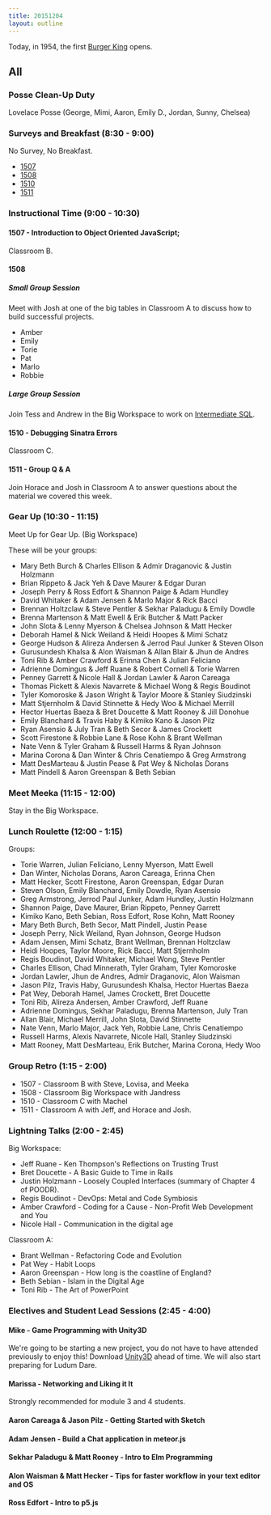 ```yaml
---
title: 20151204
layout: outline
---
```


Today, in 1954, the first [Burger King](https://www.bk.com/careers/opportunities/handle?param=eyJ0aXRsZSI6IklUIiwicGFyYW0iOiJodHRwczpcL1wvd2ZhLmtyb25vc3RtLmNvbVwvaW5kZXguanNwP2xvY2FsZT1lbl9VUyZBUFBMSUNBVElPTk5BTUU9QnVyZ2VyS2luZ0NvcnBvcmF0aW9uS1RNRFJlcUV4dCZzZXE9am9iQmlkIn0=) opens.

## All

### Posse Clean-Up Duty

Lovelace Posse (George, Mimi, Aaron, Emily D., Jordan, Sunny, Chelsea)

### Surveys and Breakfast (8:30 - 9:00)

No Survey, No Breakfast.

* [1507]()
* [1508](https://docs.google.com/forms/d/10CRSOFFdZ-Ti-b5_4pw2tYyokBM0SuGHuhVm0MyKnMs/viewform?usp=send_form)
* [1510](https://docs.google.com/a/casimircreative.com/forms/d/13WL3nKDJznMgzlH90wBP30U-q1J1DlDbqralh6Q4d-k/viewform)
* [1511]()

### Instructional Time (9:00 - 10:30)

#### 1507 - Introduction to Object Oriented JavaScript;

Classroom B.

#### 1508

##### Small Group Session

Meet with Josh at one of the big tables in Classroom A to discuss how to build successful projects.

* Amber
* Emily
* Torie
* Pat
* Marlo
* Robbie

##### Large Group Session

Join Tess and Andrew in the Big Workspace to work on [Intermediate SQL](https://github.com/turingschool/lesson_plans/blob/master/ruby_03-professional_rails_applications/intermediate_sql.md).

#### 1510 - Debugging Sinatra Errors

Classroom C.

#### 1511 - Group Q & A

Join Horace and Josh in Classroom A to answer
questions about the material we covered this week.

### Gear Up (10:30 - 11:15)

Meet Up for Gear Up.  (Big Workspace)

These will be your groups:

* Mary Beth Burch & Charles Ellison & Admir Draganovic & Justin Holzmann
* Brian Rippeto & Jack Yeh & Dave Maurer & Edgar Duran
* Joseph Perry & Ross Edfort & Shannon Paige & Adam Hundley
* David Whitaker & Adam Jensen & Marlo Major & Rick Bacci
* Brennan Holtzclaw & Steve Pentler & Sekhar Paladugu & Emily Dowdle
* Brenna Martenson & Matt Ewell & Erik Butcher & Matt Packer
* John Slota & Lenny Myerson & Chelsea Johnson & Matt Hecker
* Deborah Hamel & Nick Weiland & Heidi Hoopes & Mimi Schatz
* George Hudson & Alireza Andersen & Jerrod Paul Junker & Steven Olson
* Gurusundesh Khalsa & Alon Waisman & Allan Blair & Jhun de Andres
* Toni Rib & Amber Crawford & Erinna Chen & Julian Feliciano
* Adrienne Domingus & Jeff Ruane & Robert Cornell & Torie Warren
* Penney Garrett & Nicole Hall & Jordan Lawler & Aaron Careaga
* Thomas Pickett & Alexis Navarrete & Michael Wong & Regis Boudinot
* Tyler Komoroske & Jason Wright & Taylor Moore & Stanley Siudzinski
* Matt Stjernholm & David Stinnette & Hedy Woo & Michael Merrill
* Hector Huertas Baeza & Bret Doucette & Matt Rooney & Jill Donohue
* Emily Blanchard & Travis Haby & Kimiko Kano & Jason Pilz
* Ryan Asensio & July Tran & Beth Secor & James Crockett
* Scott Firestone & Robbie Lane & Rose Kohn & Brant Wellman
* Nate Venn & Tyler Graham & Russell Harms & Ryan Johnson
* Marina Corona & Dan Winter & Chris Cenatiempo & Greg Armstrong
* Matt DesMarteau & Justin Pease & Pat Wey & Nicholas Dorans
* Matt Pindell & Aaron Greenspan & Beth Sebian

### Meet Meeka (11:15 - 12:00)

Stay in the Big Workspace.

### Lunch Roulette (12:00 - 1:15)

Groups:

* Torie Warren, Julian Feliciano, Lenny Myerson, Matt Ewell
* Dan Winter, Nicholas Dorans, Aaron Careaga, Erinna Chen
* Matt Hecker, Scott Firestone, Aaron Greenspan, Edgar Duran
* Steven Olson, Emily Blanchard, Emily Dowdle, Ryan Asensio
* Greg Armstrong, Jerrod Paul Junker, Adam Hundley, Justin Holzmann
* Shannon Paige, Dave Maurer, Brian Rippeto, Penney Garrett
* Kimiko Kano, Beth Sebian, Ross Edfort, Rose Kohn, Matt Rooney
* Mary Beth Burch, Beth Secor, Matt Pindell, Justin Pease
* Joseph Perry, Nick Weiland, Ryan Johnson, George Hudson
* Adam Jensen, Mimi Schatz, Brant Wellman, Brennan Holtzclaw
* Heidi Hoopes, Taylor Moore, Rick Bacci, Matt Stjernholm
* Regis Boudinot, David Whitaker, Michael Wong, Steve Pentler
* Charles Ellison, Chad Minnerath, Tyler Graham, Tyler Komoroske
* Jordan Lawler, Jhun de Andres, Admir Draganovic, Alon Waisman
* Jason Pilz, Travis Haby, Gurusundesh Khalsa, Hector Huertas Baeza
* Pat Wey, Deborah Hamel, James Crockett, Bret Doucette
* Toni Rib, Alireza Andersen, Amber Crawford, Jeff Ruane
* Adrienne Domingus, Sekhar Paladugu, Brenna Martenson, July Tran
* Allan Blair, Michael Merrill, John Slota, David Stinnette
* Nate Venn, Marlo Major, Jack Yeh, Robbie Lane, Chris Cenatiempo
* Russell Harms, Alexis Navarrete, Nicole Hall, Stanley Siudzinski
* Matt Rooney, Matt DesMarteau, Erik Butcher, Marina Corona, Hedy Woo

### Group Retro (1:15 - 2:00)

* 1507 - Classroom B with Steve, Lovisa, and Meeka
* 1508 - Classroom Big Workspace with Jandress
* 1510 - Classroom C with Machel
* 1511 - Classroom A with Jeff, and Horace and Josh.

### Lightning Talks (2:00 - 2:45)

Big Workspace:

* Jeff Ruane - Ken Thompson's Reflections on Trusting Trust
* Bret Doucette - A Basic Guide to Time in Rails
* Justin Holzmann - Loosely Coupled Interfaces (summary of Chapter 4 of POODR).
* Regis Boudinot - DevOps: Metal and Code Symbiosis
* Amber Crawford - Coding for a Cause - Non-Profit Web Development and You
* Nicole Hall - Communication in the digital age

Classroom A:

* Brant Wellman - Refactoring Code and Evolution
* Pat Wey - Habit Loops
* Aaron Greenspan - How long is the coastline of England?
* Beth Sebian - Islam in the Digital Age
* Toni Rib - The Art of PowerPoint

### Electives and Student Lead Sessions (2:45 - 4:00)

####  Mike - Game Programming with Unity3D

We're going to be starting a new project, you do not have to have attended previously
to enjoy this! Download [Unity3D](http://unity3d.com/get-unity) ahead of time. We
will also start preparing for Ludum Dare.

#### Marissa - Networking and Liking it It

Strongly recommended for module 3 and 4 students.

#### Aaron Careaga & Jason Pilz - Getting Started with Sketch

#### Adam Jensen - Build a Chat application in meteor.js

#### Sekhar Paladugu & Matt Rooney - Intro to Elm Programming

#### Alon Waisman & Matt Hecker - Tips for faster workflow in your text editor and OS

#### Ross Edfort - Intro to p5.js
